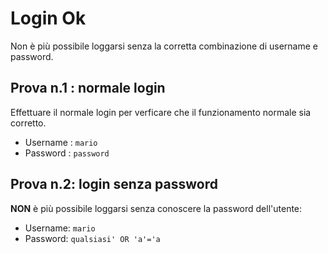 # Login Ok

Non è più possibile loggarsi senza la corretta combinazione di username e password.

## Prova n.1 : normale login

Effettuare il normale login per verficare che il funzionamento normale sia corretto.

 - Username : `mario`
 - Password : `password`

## Prova n.2: login senza password

**NON** è più possibile loggarsi senza conoscere la password dell'utente:

 - Username: `mario`
 - Password: `qualsiasi' OR 'a'='a`
 
